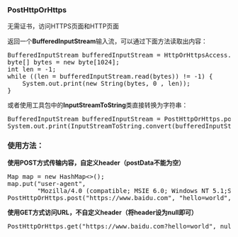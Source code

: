 <h3>PostHttpOrHttps</h3>
<p>无需证书，访问HTTPS页面和HTTP页面</p>
<p>返回一个<b>BufferedInputStream</b>输入流，可以通过下面方法读取出内容：</p>
<pre>
BufferedInputStream bufferedInputStream = HttpOrHttpsAccess.post("https://www.baidu.com", "", null);
byte[] bytes = new byte[1024];
int len = -1;
while ((len = bufferedInputStream.read(bytes)) != -1) {
    System.out.print(new String(bytes, 0 , len));
}
</pre>
<p>或者使用工具包中的<b>InputStreamToString</b>类直接转换为字符串：</p>
<pre>
BufferedInputStream bufferedInputStream = PostHttpOrHttps.post("https://www.baidu.com", "", null);
System.out.print(InputStreamToString.convert(bufferedInputStream));
</pre>
<h3>使用方法：</h3>
<p><b>使用POST方式传输内容，自定义header（postData不能为空）</b><br>
<pre>
Map<String, String> map = new HashMap<>();
map.put("user-agent",
        "Mozilla/4.0 (compatible; MSIE 6.0; Windows NT 5.1;SV1)");
PostHttpOrHttps.post("https://www.baidu.com", "hello=world", map);
</pre>
</p>
<p><b>使用GET方式访问URL，不自定义header（将header设为null即可）</b><br>
<pre>
PostHttpOrHttps.get("https://www.baidu.com?hello=world", null);
</pre>
</p>